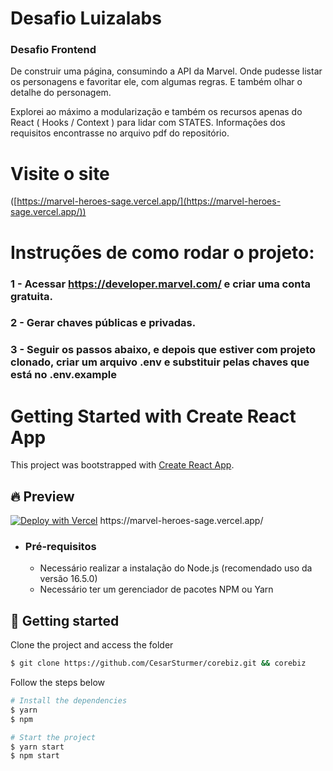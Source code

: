 # Desafio Luizalabs

### Desafio Frontend
De construir uma página, consumindo a API da Marvel. Onde pudesse listar os personagens e favoritar ele, com algumas regras. E também olhar o detalhe do personagem.

Explorei ao máximo a modularização e também os recursos apenas do React ( Hooks / Context ) para lidar com STATES.
Informações dos requisitos encontrasse no arquivo pdf do repositório.


# Visite o site
([https://marvel-heroes-sage.vercel.app/](https://marvel-heroes-sage.vercel.app/))



# Instruções de como rodar o projeto:

### 1 - Acessar https://developer.marvel.com/ e criar uma conta gratuita.

### 2 - Gerar chaves públicas e privadas.

### 3 - Seguir os passos abaixo, e depois que estiver com projeto clonado, criar um arquivo .env e substituir pelas chaves que está no .env.example

# Getting Started with Create React App

This project was bootstrapped with [Create React App](https://github.com/facebook/create-react-app).

## 🔥 Preview

[![Deploy with Vercel](https://vercel.com/button)]([https://marvel-heroes-sage.vercel.app/](https://marvel-heroes-sage.vercel.app/))
https://marvel-heroes-sage.vercel.app/

-   ### Pré-requisitos
    
    -   Necessário realizar a instalação do Node.js (recomendado uso da versão 16.5.0)
    -   Necessário ter um gerenciador de pacotes NPM ou Yarn

## 🚀 Getting started

Clone the project and access the folder

```bash
$ git clone https://github.com/CesarSturmer/corebiz.git && corebiz
```

Follow the steps below
```bash
# Install the dependencies
$ yarn 
$ npm

# Start the project
$ yarn start
$ npm start
